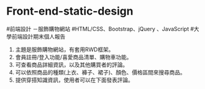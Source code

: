 # Front-end-static-design
#前端設計 －服飾購物網站
#HTML/CSS、Bootstrap、jQuery 、JavaScript
#大學前端設計期末個人報告

1. 主題是服飾購物網站，有套用RWD框架。
2. 會員註冊/登入功能/喜愛商品清單、購物車功能。
3. 可查看商品詳細資訊，以及其他購買者的評論。
4. 可以依照商品的種類(上衣、褲子、裙子)、顏色、價格區間來搜尋商品。
5. 提供穿搭知識資訊，使用者可以在下面發表評論。
